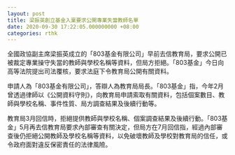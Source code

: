 ```yaml
---
layout: post
title: 梁振英創立基金入稟要求公開專業失當教師名單
date: 2020-09-30 17:22:05.000000000 +08:00
categories: rthk
---
```


全國政協副主席梁振英成立的「803基金有限公司」早前去信教育局，要求公開已被裁定專業操守失當的教師與學校名稱等資料，但局方拒絕。「803基金」今日向高等法院提出司法覆核，要求法庭下令教育局公開有關資料。

申請人為「803基金有限公司」，答辯人為教育局局長。「803基金」指，今年2月曾透過律師以《公開資料守則》，向教育局申請索取有關資料，包括個案數目、教師與學校名稱、事件性質、局方調查結果及後續行動等。

教育局3月回信時，拒絕提供教師與學校名稱、個案調查結果及後續行動。「803基金」5月再去信教育局要求內部審查有關決定，但局方在7月回信指，經過內部審查後仍拒絕公開教師及學校名稱等資料，以免破壞教師及學校對教育局的信任，或令政府面對違反保密責任的法律風險。
